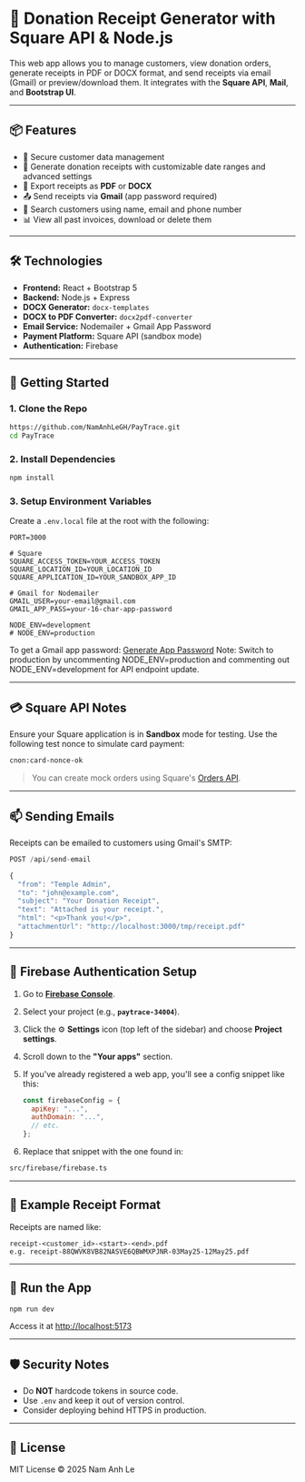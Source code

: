 # 🧾 Donation Receipt Generator with Square API & Node.js

This web app allows you to manage customers, view donation orders, generate receipts in PDF or DOCX format, and send receipts via email (Gmail) or preview/download them. It integrates with the **Square API**, **Mail**, and **Bootstrap UI**.

---

## 📦 Features

- 🔐 Secure customer data management
- 🧾 Generate donation receipts with customizable date ranges and advanced settings
- 📄 Export receipts as **PDF** or **DOCX**
- 📤 Send receipts via **Gmail** (app password required)
- 📅 Search customers using name, email and phone number
- 📊 View all past invoices, download or delete them

---

## 🛠 Technologies

- **Frontend:** React + Bootstrap 5
- **Backend:** Node.js + Express
- **DOCX Generator:** `docx-templates`
- **DOCX to PDF Converter:** `docx2pdf-converter`
- **Email Service:** Nodemailer + Gmail App Password
- **Payment Platform:** Square API (sandbox mode)
- **Authentication:** Firebase

---

## 🚀 Getting Started

### 1. Clone the Repo

```bash
https://github.com/NamAnhLeGH/PayTrace.git
cd PayTrace
```

### 2. Install Dependencies

```bash
npm install
```

### 3. Setup Environment Variables

Create a `.env.local` file at the root with the following:

```env
PORT=3000

# Square
SQUARE_ACCESS_TOKEN=YOUR_ACCESS_TOKEN
SQUARE_LOCATION_ID=YOUR_LOCATION_ID
SQUARE_APPLICATION_ID=YOUR_SANDBOX_APP_ID

# Gmail for Nodemailer
GMAIL_USER=your-email@gmail.com
GMAIL_APP_PASS=your-16-char-app-password

NODE_ENV=development
# NODE_ENV=production
```

To get a Gmail app password: [Generate App Password](https://myaccount.google.com/apppasswords)
Note: Switch to production by uncommenting NODE_ENV=production and commenting out NODE_ENV=development for API endpoint update.


---

## 💳 Square API Notes

Ensure your Square application is in **Sandbox** mode for testing. Use the following test nonce to simulate card payment:

```bash
cnon:card-nonce-ok
```

> You can create mock orders using Square's [Orders API](https://developer.squareup.com/reference/square/orders-api).

---

## 📫 Sending Emails

Receipts can be emailed to customers using Gmail's SMTP:

```ts
POST /api/send-email

{
  "from": "Temple Admin",
  "to": "john@example.com",
  "subject": "Your Donation Receipt",
  "text": "Attached is your receipt.",
  "html": "<p>Thank you!</p>",
  "attachmentUrl": "http://localhost:3000/tmp/receipt.pdf"
}
```

---

## 🔐 Firebase Authentication Setup

1. Go to [**Firebase Console**](https://console.firebase.google.com/).
2. Select your project (e.g., **`paytrace-34004`**).
3. Click the ⚙️ **Settings** icon (top left of the sidebar) and choose **Project settings**.
4. Scroll down to the **"Your apps"** section.
5. If you've already registered a web app, you'll see a config snippet like this:

   ```js
   const firebaseConfig = {
     apiKey: "...",
     authDomain: "...",
     // etc.
   };


6. Replace that snippet with the one found in:
```bash
src/firebase/firebase.ts
```

---

## 📄 Example Receipt Format

Receipts are named like:

```
receipt-<customer_id>-<start>-<end>.pdf
e.g. receipt-88QWVK8VB82NASVE6QBWMXPJNR-03May25-12May25.pdf
```

---

## 🧪 Run the App

```bash
npm run dev
```

Access it at [http://localhost:5173](http://localhost:5173)

---

## 🛡 Security Notes

- Do **NOT** hardcode tokens in source code.
- Use `.env` and keep it out of version control.
- Consider deploying behind HTTPS in production.

---

## 📖 License

MIT License © 2025 Nam Anh Le
